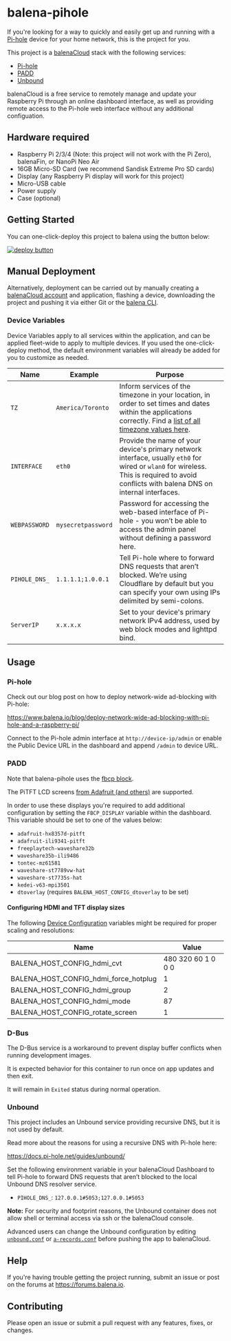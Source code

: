 # balena-pihole

If you're looking for a way to quickly and easily get up and running with a [Pi-hole](https://pi-hole.net/) device for your home network, this is the project for you.

This project is a [balenaCloud](https://www.balena.io/cloud) stack with the following services:

- [Pi-hole](https://pi-hole.net/)
- [PADD](https://github.com/pi-hole/PADD)
- [Unbound](https://unbound.net)

balenaCloud is a free service to remotely manage and update your Raspberry Pi through an online dashboard interface, as well as providing remote access to the Pi-hole web interface without any additional configuation.

## Hardware required

- Raspberry Pi 2/3/4 (Note: this project will not work with the Pi Zero), balenaFin, or NanoPi Neo Air
- 16GB Micro-SD Card (we recommend Sandisk Extreme Pro SD cards)
- Display (any Raspberry Pi display will work for this project)
- Micro-USB cable
- Power supply
- Case (optional)

## Getting Started

You can one-click-deploy this project to balena using the button below:

[![deploy button](https://balena.io/deploy.svg)](https://dashboard.balena-cloud.com/deploy?repoUrl=https://github.com/klutchell/balena-pihole&defaultDeviceType=raspberrypi3)

## Manual Deployment

Alternatively, deployment can be carried out by manually creating a [balenaCloud account](https://dashboard.balena-cloud.com) and application, flashing a device, downloading the project and pushing it via either Git or the [balena CLI](https://github.com/balena-io/balena-cli).

### Device Variables

Device Variables apply to all services within the application, and can be applied fleet-wide to apply to multiple devices. If you used the one-click-deploy method, the default environment variables will already be added for you to customize as needed.

| Name          | Example            | Purpose                                                                                                                                                                                                                       |
| ------------- | ------------------ | ----------------------------------------------------------------------------------------------------------------------------------------------------------------------------------------------------------------------------- |
| `TZ`          | `America/Toronto`  | Inform services of the timezone in your location, in order to set times and dates within the applications correctly. Find a [list of all timezone values here](https://en.wikipedia.org/wiki/List_of_tz_database_time_zones). |
| `INTERFACE`   | `eth0`             | Provide the name of your device's primary network interface, usually `eth0` for wired or `wlan0` for wireless. This is required to avoid conflicts with balena DNS on internal interfaces.                                    |
| `WEBPASSWORD` | `mysecretpassword` | Password for accessing the web-based interface of Pi-hole - you won’t be able to access the admin panel without defining a password here.                                                                                     |
| `PIHOLE_DNS_` | `1.1.1.1;1.0.0.1`  | Tell Pi-hole where to forward DNS requests that aren’t blocked. We’re using Cloudflare by default but you can specify your own using IPs delimited by semi-colons.                                                            |
| `ServerIP`    | `x.x.x.x`          | Set to your device's primary network IPv4 address, used by web block modes and lighttpd bind.                                                                                                                                 |

## Usage

### Pi-hole

Check out our blog post on how to deploy network-wide ad-blocking with Pi-hole:

<https://www.balena.io/blog/deploy-network-wide-ad-blocking-with-pi-hole-and-a-raspberry-pi/>

Connect to the Pi-hole admin interface at `http://device-ip/admin` or enable
the Public Device URL in the dashboard and append `/admin` to device URL.

### PADD

Note that balena-pihole uses the [fbcp block](https://github.com/balenablocks/fbcp).

The PiTFT LCD screens [from Adafruit (and others)](https://www.adafruit.com/?q=pitft) are supported.

In order to use these displays you're required to add additional configuration by setting
the `FBCP_DISPLAY` variable within the dashboard. This variable should be set to one of the values below:

- `adafruit-hx8357d-pitft`
- `adafruit-ili9341-pitft`
- `freeplaytech-waveshare32b`
- `waveshare35b-ili9486`
- `tontec-mz61581`
- `waveshare-st7789vw-hat`
- `waveshare-st7735s-hat`
- `kedei-v63-mpi3501`
- `dtoverlay` (requires `BALENA_HOST_CONFIG_dtoverlay` to be set)

#### Configuring HDMI and TFT display sizes

The following [Device Configuration](https://www.balena.io/docs/learn/manage/configuration/#configuration-variables)
variables might be required for proper scaling and resolutions:

| Name                                  | Value              |
| ------------------------------------- | ------------------ |
| BALENA_HOST_CONFIG_hdmi_cvt           | 480 320 60 1 0 0 0 |
| BALENA_HOST_CONFIG_hdmi_force_hotplug | 1                  |
| BALENA_HOST_CONFIG_hdmi_group         | 2                  |
| BALENA_HOST_CONFIG_hdmi_mode          | 87                 |
| BALENA_HOST_CONFIG_rotate_screen      | 1                  |

### D-Bus

The D-Bus service is a workaround to prevent display buffer conflicts when running development images.

It is expected behavior for this container to run once on app updates and then exit.

It will remain in `Exited` status during normal operation. 

### Unbound

This project includes an Unbound service providing recursive DNS, but it is not used by default.

Read more about the reasons for using a recursive DNS with Pi-hole here:

https://docs.pi-hole.net/guides/unbound/

Set the following environment variable in your balenaCloud Dashboard to tell Pi-hole to forward DNS requests that aren’t blocked to the local Unbound DNS resolver service.

- `PIHOLE_DNS_`: `127.0.0.1#5053;127.0.0.1#5053`

**Note:** For security and footprint reasons, the Unbound container does not allow shell or terminal access via ssh or the balenaCloud console.

Advanced users can change the Unbound configuration by editing [`unbound.conf`](./unbound/unbound.conf) or [`a-records.conf`](./unbound/a-records.conf) before pushing the app to balenaCloud. 

## Help

If you're having trouble getting the project running,
submit an issue or post on the forums at <https://forums.balena.io>.

## Contributing

Please open an issue or submit a pull request with any features, fixes, or changes.
